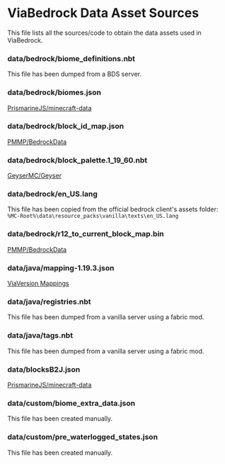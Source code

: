 # ViaBedrock Data Asset Sources

This file lists all the sources/code to obtain the data assets used in ViaBedrock.

### data/bedrock/biome_definitions.nbt
This file has been dumped from a BDS server.

### data/bedrock/biomes.json
[PrismarineJS/minecraft-data](https://github.com/PrismarineJS/minecraft-data/blob/master/data/bedrock/1.19.1/biomes.json)

### data/bedrock/block_id_map.json
[PMMP/BedrockData](https://github.com/pmmp/BedrockData/blob/master/block_id_map.json)

### data/bedrock/block_palette.1_19_60.nbt
[GeyserMC/Geyser](https://github.com/GeyserMC/Geyser/blob/master/core/src/main/resources/bedrock/block_palette.1_19_60.nbt)

### data/bedrock/en_US.lang
This file has been copied from the official bedrock client's assets folder:  
`%MC-Root%\data\resource_packs\vanilla\texts\en_US.lang`

### data/bedrock/r12_to_current_block_map.bin
[PMMP/BedrockData](https://github.com/pmmp/BedrockData/blob/master/r12_to_current_block_map.bin)

### data/java/mapping-1.19.3.json
[ViaVersion Mappings](https://github.com/ViaVersion/Mappings/blob/main/mappings/mapping-1.19.3.json)

### data/java/registries.nbt
This file has been dumped from a vanilla server using a fabric mod.

### data/java/tags.nbt
This file has been dumped from a vanilla server using a fabric mod.

### data/blocksB2J.json
[PrismarineJS/minecraft-data](https://github.com/PrismarineJS/minecraft-data/blob/master/data/bedrock/1.19.1/blocksB2J.json)

### data/custom/biome_extra_data.json
This file has been created manually.

### data/custom/pre_waterlogged_states.json
This file has been created manually.
